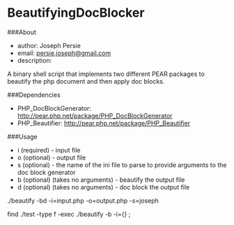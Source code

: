 BeautifyingDocBlocker
=====================

###About
* author: Joseph Persie
* email: persie.joseph@gmail.com
* description:

A binary shell script that implements two different PEAR packages to beautify the php document
and then apply doc blocks. 

###Dependencies 

* PHP_DocBlockGenerator: http://pear.php.net/package/PHP_DocBlockGenerator
* PHP_Beautifier: http://pear.php.net/package/PHP_Beautifier

###Usage

* i (required) - input file
* o (optional) - output file
* s (optional) - the name of the ini file to parse to provide arguments to the doc block generator
* b (optional) (takes no arguments) - beautify the output file
* d (optional) (takes no arguments) - doc block the output file

./beautify -bd -i=input.php -o=output.php -s=joseph

find ./test -type f -exec ./beautify -b -i={} \;

